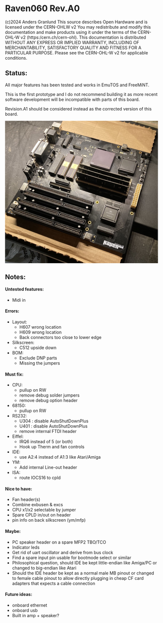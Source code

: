# Raven060 Rev.A0

(c)2024 Anders Granlund
This source describes Open Hardware and is licensed under the CERN-OHLW v2
You may redistribute and modify this documentation and make products
using it under the terms of the CERN-OHL-W v2 (https:/cern.ch/cern-ohl).
This documentation is distributed WITHOUT ANY EXPRESS OR IMPLIED
WARRANTY, INCLUDING OF MERCHANTABILITY, SATISFACTORY QUALITY
AND FITNESS FOR A PARTICULAR PURPOSE. Please see the CERN-OHL-W v2
for applicable conditions.


## Status:
All major features has been tested and works in EmuTOS and FreeMiNT.

This is the first prototype and I do not recommend building it as more recent software development will be incompatible with parts of this board.

Revision.A1 should be considered instead as the corrected version of this board.

![Alt text](images/raven_a0.jpg?raw=true "")


## Notes:

#### Untested features:
- Midi in

#### Errors:
- Layout:
	- H607 wrong location
	- H609 wrong location
    - Back connectors too close to lower edge
- Silkscreen:
	- C512 upside down
- BOM:
	- Exclude DNP parts
	- Missing the jumpers

#### Must fix:
- CPU:
	- pullup on RW
	- remove debug solder jumpers
    - remove debug option header
- 68150:
	- pullup on RW
- RS232:
	- U304 : disable AutoShutDownPlus
	- U401 : disable AutoShutDownPlus
	- remove internal FTDI header
- Eiffel:
	- IRQ6 instead of 5 (or both)
	- Hook up Therm and fan controls
- IDE:
	- use A2:4 instead of A1:3 like Atari/Amiga
- YM:
	- Add internal Line-out header
- ISA:
	- route IOCS16 to cpld


#### Nice to have:
- Fan header(s)
- Combine exbusen & excs
- CPU x1/x2 selectable by jumper
- Spare CPLD in/out on header
- pin info on back silkscreen (ym/mfp)

#### Maybe:
- PC speaker header on a spare MFP2 TBO/TCO
- Indicator leds
- Get rid of uart oscillator and derive from bus clock
- Find a spare input pin usable for bootmode select or similar
- Philosophical question, should IDE be kept little-endian like Amiga/PC or changed to big-endian like Atari
- Should the IDE header be kept as a normal male MB pinout or changed to female cable pinout to allow directly plugging in cheap CF card adapters that expects a cable connection

#### Future ideas:
- onboard ethernet
- onboard usb
- Built in amp + speaker?

